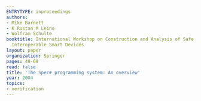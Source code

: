 ```yaml
---
ENTRYTYPE: inproceedings
authors:
- Mike Barnett
- K Rustan M Leino
- Wolfram Schulte
booktitle: International Workshop on Construction and Analysis of Safe, Secure, and
  Interoperable Smart Devices
layout: paper
organization: Springer
pages: 49-69
read: false
title: 'The Spec# programming system: An overview'
year: 2004
topics:
- verification
---
```


